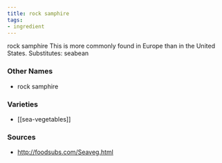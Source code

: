 ```yaml
---
title: rock samphire
tags:
- ingredient
---
```

rock samphire This is more commonly found in Europe than in the United States. Substitutes: seabean

### Other Names

* rock samphire

### Varieties

* [[sea-vegetables]]

### Sources
* http://foodsubs.com/Seaveg.html
